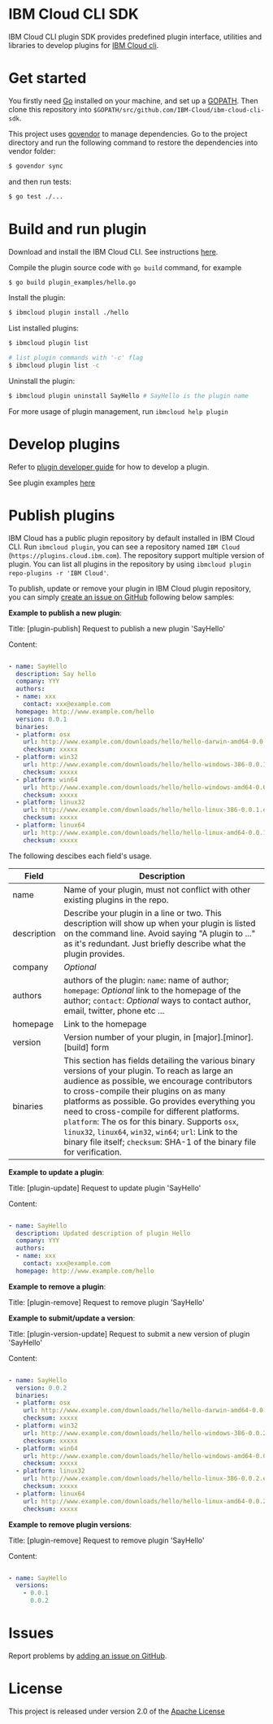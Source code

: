# IBM Cloud CLI SDK

IBM Cloud CLI plugin SDK provides predefined plugin interface, utilities and libraries to develop plugins for [IBM Cloud cli](https://clis.cloud.ibm.com).

# Get started

You firstly need [Go](http://www.golang.org) installed on your machine, and set up a [GOPATH](http://golang.org/doc/code.html#GOPATH). Then clone this repository into `$GOPATH/src/github.com/IBM-Cloud/ibm-cloud-cli-sdk`. 

This project uses [govendor](https://github.com/kardianos/govendor) to manage dependencies. Go to the project directory and run the following command to restore the dependencies into vendor folder:

```bash
$ govendor sync
```

and then run tests:

```bash
$ go test ./...
```

# Build and run plugin

Download and install the IBM Cloud CLI. See instructions [here](https://clis.cloud.ibm.com).

Compile the plugin source code with `go build` command, for example

```bash
$ go build plugin_examples/hello.go
```

Install the plugin:

```bash
$ ibmcloud plugin install ./hello
```

List installed plugins:

```bash
$ ibmcloud plugin list

# list plugin commands with '-c' flag
$ ibmcloud plugin list -c
```

Uninstall the plugin:

```bash
$ ibmcloud plugin uninstall SayHello # SayHello is the plugin name
```

For more usage of 
plugin management, run `ibmcloud help plugin`

# Develop plugins

Refer to [plugin developer guide](https://github.com/IBM-Cloud/ibm-cloud-cli-sdk/blob/master/docs/plugin_developer_guide.md) for how to develop a plugin.

See plugin examples [here](https://github.com/IBM-Cloud/ibm-cloud-cli-sdk/tree/master/plugin_examples)

# Publish plugins

IBM Cloud has a public plugin repository by default installed in IBM Cloud CLI. Run `ibmcloud plugin`, you can see a repository named `IBM Cloud` (`https://plugins.cloud.ibm.com`). The repository support multiple version of plugin. You can list all plugins in the repository by using `ibmcloud plugin repo-plugins -r 'IBM Cloud'`.

To publish, update or remove your plugin in IBM Cloud plugin repository, you can simply [create an issue on GitHub](https://github.com/IBM-Cloud/ibm-cloud-cli-sdk/issues/new) following below samples:

**Example to publish a new plugin**:

Title: [plugin-publish] Request to publish a new plugin 'SayHello'

Content:

```yaml

- name: SayHello
  description: Say hello
  company: YYY
  authors:
  - name: xxx
    contact: xxx@example.com
  homepage: http://www.example.com/hello
  version: 0.0.1
  binaries:
  - platform: osx
    url: http://www.example.com/downloads/hello/hello-darwin-amd64-0.0.1
    checksum: xxxxx
  - platform: win32
    url: http://www.example.com/downloads/hello/hello-windows-386-0.0.1.exe
    checksum: xxxxx
  - platform: win64
    url: http://www.example.com/downloads/hello/hello-windows-amd64-0.0.1.exe
    checksum: xxxxx
  - platform: linux32
    url: http://www.example.com/downloads/hello/hello-linux-386-0.0.1.exe
    checksum: xxxxx
  - platform: linux64
    url: http://www.example.com/downloads/hello/hello-linux-amd64-0.0.1.exe
    checksum: xxxxx
```

The following descibes each field's usage.

Field | Description
------ | ---------
name | Name of your plugin, must not conflict with other existing plugins in the repo.
description | Describe your plugin in a line or two. This description will show up when your plugin is listed on the command line. Avoid saying "A plugin to ..." as it's redundant. Just briefly describe what the plugin provides.
company | *Optional*
authors | authors of the plugin: `name`: name of author; `homepage`: *Optional* link to the homepage of the author; `contact`: *Optional* ways to contact author, email, twitter, phone etc ...
homepage | Link to the homepage
version | Version number of your plugin, in [major].[minor].[build] form
binaries | This section has fields detailing the various binary versions of your plugin. To reach as large an audience as possible, we encourage contributors to cross-compile their plugins on as many platforms as possible. Go provides everything you need to cross-compile for different platforms. `platform`: The os for this binary. Supports `osx`, `linux32`, `linux64`, `win32`, `win64`; `url`: Link to the binary file itself; `checksum`: SHA-1 of the binary file for verification.

**Example to update a plugin**:

Title: [plugin-update] Request to update plugin 'SayHello'

Content:

```yaml

- name: SayHello
  description: Updated description of plugin Hello
  company: YYY
  authors:
  - name: xxx
    contact: xxx@example.com
  homepage: http://www.example.com/hello
```

**Example to remove a plugin**:

Title: [plugin-remove] Request to remove plugin 'SayHello'


**Example to submit/update a version**:

Title: [plugin-version-update] Request to submit a new version of plugin 'SayHello'

Content:

```yaml

- name: SayHello
  version: 0.0.2
  binaries:
  - platform: osx
    url: http://www.example.com/downloads/hello/hello-darwin-amd64-0.0.2
    checksum: xxxxx
  - platform: win32
    url: http://www.example.com/downloads/hello/hello-windows-386-0.0.2.exe
    checksum: xxxxx
  - platform: win64
    url: http://www.example.com/downloads/hello/hello-windows-amd64-0.0.2.exe
    checksum: xxxxx
  - platform: linux32
    url: http://www.example.com/downloads/hello/hello-linux-386-0.0.2.exe
    checksum: xxxxx
  - platform: linux64
    url: http://www.example.com/downloads/hello/hello-linux-amd64-0.0.2.exe
    checksum: xxxxx
```

**Example to remove plugin versions**:

Title: [plugin-remove] Request to remove plugin 'SayHello'

Content:

```yaml

- name: SayHello
  versions:
    - 0.0.1
      0.0.2
```

# Issues

Report problems by [adding an issue on GitHub](https://github.com/IBM-Cloud/ibm-cloud-cli-sdk/issues/new).

# License

This project is released under version 2.0 of the [Apache License](https://github.com/IBM-Cloud/ibm-cloud-cli-sdk/blob/master/LICENSE)





